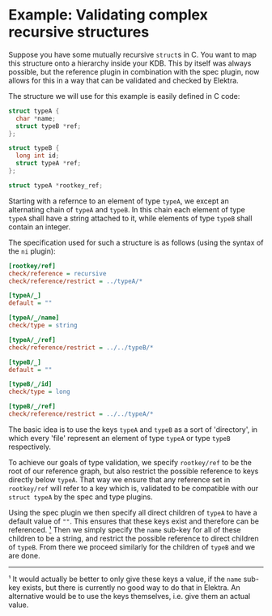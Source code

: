 # Example: Validating complex recursive structures

Suppose you have some mutually recursive `struct`s in C. You want to map this structure 
onto a hierarchy inside your KDB. This by itself was always possible, but the reference
plugin in combination with the spec plugin, now allows for this in a way that can be 
validated and checked by Elektra.

The structure we will use for this example is easily defined in C code:

```C
struct typeA {
  char *name;
  struct typeB *ref;   
};

struct typeB {
  long int id;
  struct typeA *ref;
};

struct typeA *rootkey_ref;
```

Starting with a refernce to an element of type `typeA`, we except an alternating chain of 
`typeA` and `typeB`. In this chain each element of type `typeA` shall have a string attached 
to it, while elements of type `typeB` shall contain an integer.

The specification used for such a structure is as follows (using the syntax of the `ni` plugin):

```INI
[rootkey/ref]
check/reference = recursive
check/reference/restrict = ../typeA/*

[typeA/_]
default = ""

[typeA/_/name]
check/type = string

[typeA/_/ref]
check/reference/restrict = ../../typeB/*

[typeB/_]
default = ""

[typeB/_/id]
check/type = long

[typeB/_/ref]
check/reference/restrict = ../../typeA/*
```

The basic idea is to use the keys `typeA` and `typeB` as a sort of 'directory', in which
every 'file' represent an element of type `typeA` or type `typeB` respectively.

To achieve our goals of type validation, we specify `rootkey/ref` to be the root of our
reference graph, but also restrict the possible reference to keys directly below `typeA`.
That way we ensure that any reference set in `rootkey/ref` will refer to a key which is,
validated to be compatible with our `struct typeA` by the spec and type plugins.

Using the spec plugin we then specify all direct children of `typeA` to have a default value
of `""`. This ensures that these keys exist and therefore can be referenced. [¹](#note-empty-val)
Then we simply specify the `name` sub-key for all of these children to be a string, and restrict 
the possible reference to direct children of `typeB`. From there we proceed similarly for the 
children of `typeB` and we are done.


----
<a id="note-empty-val">¹</a> It would actually be better to only give these keys a value, 
if the `name` sub-key exists, but there is currently no good way to do that in Elektra. An 
alternative would be to use the keys themselves, i.e. give them an actual value.